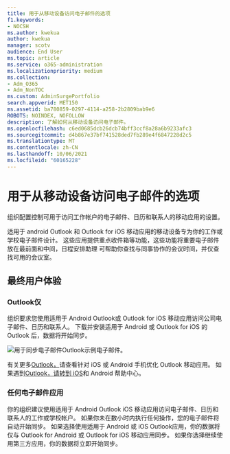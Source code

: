 ```yaml
---
title: 用于从移动设备访问电子邮件的选项
f1.keywords:
- NOCSH
ms.author: kwekua
author: kwekua
manager: scotv
audience: End User
ms.topic: article
ms.service: o365-administration
ms.localizationpriority: medium
ms.collection:
- Adm_O365
- Adm_NonTOC
ms.custom: AdminSurgePortfolio
search.appverid: MET150
ms.assetid: ba780859-0297-4114-a258-2b2809bab9e6
ROBOTS: NOINDEX, NOFOLLOW
description: 了解如何从移动设备访问电子邮件。
ms.openlocfilehash: c6ed0685dcb26dcb74bff3ccf8a28a6b9233afc3
ms.sourcegitcommit: d4b867e37bf741528ded7fb289e4f6847228d2c5
ms.translationtype: MT
ms.contentlocale: zh-CN
ms.lasthandoff: 10/06/2021
ms.locfileid: "60165228"
---
```

# <a name="options-for-accessing-email-from-your-mobile-device"></a>用于从移动设备访问电子邮件的选项

组织配置控制可用于访问工作帐户的电子邮件、日历和联系人的移动应用的设置。

适用于 android Outlook 和 Outlook for iOS 移动应用的移动设备专为你的工作或学校电子邮件设计。 这些应用提供重点收件箱[](https://support.microsoft.com/office/f445ad7f-02f4-4294-a82e-71d8964e3978)等功能，这些功能将重要电子邮件放在最前面和中间，日程安排助理 可帮助你查找与同事协作的会议时间，并仅查找可用的会议室。 [](https://support.microsoft.com/office/scheduling-made-easy-in-outlook-mobile-11c5bee5-d78a-4a2b-80c2-2b386ddb4470)
  
## <a name="end-user-experience"></a>最终用户体验

### <a name="outlook-only"></a>Outlook仅

组织要求您使用适用于 Android Outlook或 Outlook for iOS 移动应用访问公司电子邮件、日历和联系人。 下载并安装适用于 Android 或 Outlook for iOS 的 Outlook 后，数据将开始同步。

![用于同步电子邮件Outlook示例电子邮件。](../../media/798d942a-4181-4dcb-8039-cd9f2edd9723.png)

有关更多[Outlook，](https://support.microsoft.com/office/de075b19-b73c-4d8a-841b-459982c7e890)请查看针对 iOS 或 Android 手机优化 Outlook 移动应用。 如果遇到[Outlook，请转到 iOS](https://support.microsoft.com/office/cd84214e-a5ac-4e95-9ea3-e07f78d0cde6)和 Android 帮助中心。

### <a name="any-email-app"></a>任何电子邮件应用

你的组织建议使用适用于 Android Outlook iOS 移动应用访问电子邮件、日历和联系人的工作或学校帐户。 如果你未在数小时内执行任何操作，您的电子邮件将自动开始同步。 如果选择使用适用于 Android 或 iOS Outlook应用，你的数据将仅与 Outlook for Android 或 Outlook for iOS 移动应用同步。 如果你选择继续使用第三方应用，你的数据将立即开始同步。